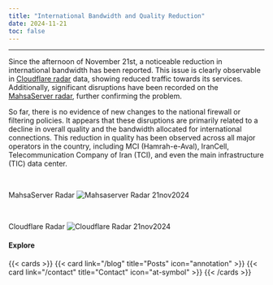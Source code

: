 ```yaml
---
title: "International Bandwidth and Quality Reduction"
date: 2024-11-21
toc: false
---
```

---

Since the afternoon of November 21st, a noticeable reduction in international bandwidth has been reported. This issue is clearly observable in [Cloudflare radar](https://radar.cloudflare.com/ir?dateStart=2024-11-14&dateEnd=2024-11-22) data, showing reduced traffic towards its services. Additionally, significant disruptions have been recorded on the [MahsaServer radar](https://mahsaserver.com/radar), further confirming the problem.

So far, there is no evidence of new changes to the national firewall or filtering policies. It appears that these disruptions are primarily related to a decline in overall quality and the bandwidth allocated for international connections. This reduction in quality has been observed across all major operators in the country, including MCI (Hamrah-e-Aval), IranCell, Telecommunication Company of Iran (TCI), and even the main infrastructure (TIC) data center.

<br>

MahsaServer Radar
![Mahsaserver Radar 21nov2024](https://github.com/user-attachments/assets/229274ef-2118-4490-8b74-17ec7ae0dc32)

<br>

Cloudflare Radar
![Cloudflare Radar 21nov2024](https://github.com/user-attachments/assets/84f415da-5163-475e-84d0-40dea732fb0e)

#### Explore

{{< cards >}}
  {{< card link="/blog" title="Posts" icon="annotation" >}}
  {{< card link="/contact" title="Contact" icon="at-symbol" >}}
{{< /cards >}}
